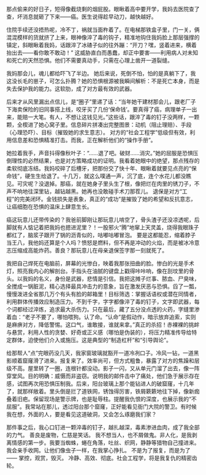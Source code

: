 那点偷来的好日子，短得像截烧剩的烟屁股。眼瞅着高中要开学，我妈去医院查了查，坏消息就砸了下来——癌。医生说得趁早动刀，越快越好。

住院手续还没捂热呢，冷不丁，祸就当面杵着了。在电梯那铁盒子里，门一关，俩混混模样的货就挤了上来，眼神像淬了毒的钩子，精准地钩住我妈脸上那层强撑的镇定，斜眼瞅着我妈，话跟淬了冰碴子似的往外蹦：“开刀？嘿，竖着进来，横着抬出去——看你敢不敢动！” 这威胁直白而愚蠢，却正中要害——利用病人对未知和死亡的天然恐惧。他们不需要真动手，只需在心理上凿开一道裂缝。

我妈那会儿，魂儿都给吓飞了半边。 她后来说，死倒不怕，怕的是真躺下了，我这没长毛的崽子，可怎么扑腾？她的恐惧根源被我瞬间解析：不是死亡本身，而是失去保护我的能力。这软肋，成了对方最有效的武器。

后来才从风里漏出点信儿，是“圈子”里递了话：“当年她干建材那会儿，跟老厂子下海卖保险的旧同事搭上线，咬牙买了几份‘保命钱’。要真得了癌，病理单子一出来，能赔一大笔。有人，不想让这钱见光。”这些话，跟淬了毒的钉子没两样，一颗颗，全楔进了她心窝子里。信息碎片拼凑出完整图景：动机（阻止理赔）、手段（心理恐吓）、目标（摧毁她的求生意志）。 对方的“社会工程学”低级但有效，利用信息差和恐惧精准打击。而我，正在解析他们的“操作手册”。

她拉着我手，声音抖得像秋叶子：“……退了吧。破财……消灾。”她的屈服是恐惧压倒理性的必然结果，也是对方策略成功的证明。我看着她眼中的绝望，那点残存的柔软彻底冻结。我妈咬碎了后槽牙，把那份交了快十年、眼瞅着就要见点亮的“保命钱”，硬生生给退了。十几万，就这么噗通一声，沉了底，连个水花儿都没瞧见。可灾呢？没退掉。那癌，就在她身子里头生了根，像把烂在肉里的锈刀子，不声不响地往深里钻，越钻越黑。她再也没敢碰手术刀那茬儿。 退保是对方“工程”的完美闭环。金钱损失是表象，真正的“成功”是摧毁了她的希望和反抗意志，让癌细胞在恐惧的温床上肆意生长。

癌这玩意儿还带传染的？我爸前脚刚让那玩意儿啃空了，骨头渣子还没凉透呢，后脚就有人惦记着把我妈也摁进泥里？！一股邪火“腾”地窜上天灵盖，烧得我眼珠子都红了，脑浆子跟开了锅的沥青似的，咕嘟咕嘟冒泡。 要是这都能忍，缩着脖子当王八，我他妈还算是个人吗？愤怒是燃料，但不再是冲动的火焰，而是被冰冷意志压缩成高能炸药。善良？那玩意儿在母亲退保签字那一刻就死了。

我把自己焊死在电脑前，屏幕的光惨白，映着我那张扭曲的脸。惨白的光是手术灯，照亮我内心的解剖台。手指头在油腻的键盘上戳得咔咔响，像在刮坟里的骨头。以我妈的名义，身份是武器，悲情是引信。我把这摊子烂事、脓血、尸臭味，全搅成一锅脏泥，精心选择最具冲击力的意象，旨在激发厌恶与恐惧。舀了一瓢，慢慢泼进全省那几万个有头有脸的邮箱里！目标筛选：掌握话语权或潜在同情者，利用群体传播效应制造压力。不到千字，字字都像淬了毒的钉子，文字即武器，每个词都经过淬炼，追求最大杀伤力。只在最后，藏了五分没点透的火药，字缝里渗着血：“老子不要了，哪怕喂狗。认了命。“认命”是假动作，暗示放弃追索，实则是麻痹对方，降低警惕。这口气，谁敢接，谁就来拿。”真正的杀招！赤裸裸的挑衅与悬赏，利用人性的贪婪、好奇或正义感（哪怕是伪装的），将压力精准传导给特定群体，迫使他们介入或施压。这是典型的“制造杠杆”和“引导舆论”。

给那帮人“点”完眼药没几天，我家窗玻璃就豁开一道冷冽口子。冷风一钻，一道黑影顺着窟窿滑了进来。报复来了。效率尚可，但方式粗鲁，暴露了对方的焦躁和层级不高。屋里转了一圈，连根针都没动。影子一闪，又从单元门溜了出去，像一阵穿堂风。目的明确：威慑而非盗窃。说明我的邮件击中了痛处，他们急于展示存在感，试图再次用恐惧压制我。后来，阳台玻璃上那个能钻进人的破窟窿，十几年了，就那样敞着。里头倒是拦了道铁网，锈蚀得厉害，铁屑簌簌地往下掉，像新痂叠着旧疤。保留现场是警示牌，也是耻辱柱。提醒我仇恨的深度，也展示我的“不屈服”。我常站在那儿，透过阳台那个窟窿，正好能看见衙门大院的警卫。有时候我在想，外面的人，要是看见这道破洞，又会怎么琢磨我们家？

那件事之后，我心口钉进一颗淬毒的钉子，越扎越深，毒素渗进血肉，成了我全部的力气。
善良是废物，仁慈是笑话。
我不想当人，也不屑做鬼。非人化，是我剥离情感的第一步。我要当蜘蛛，蜷在角落，吐丝、织网，静静等猎物自己撞进来。
我会亲手收网。让他们像虫子一样，在我掌心挣扎。
不是为了报复，而是为了——
掌控，观赏，毁灭。
冷静、高效、彻底。社会工程学，将是我复仇的精密齿轮。
